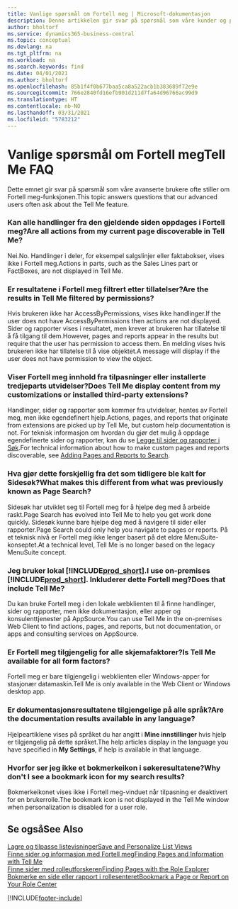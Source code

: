 ```yaml
---
title: Vanlige spørsmål om Fortell meg | Microsoft-dokumentasjon
description: Denne artikkelen gir svar på spørsmål som våre kunder og partnere ofte stiller om Fortell meg.
author: bholtorf
ms.service: dynamics365-business-central
ms.topic: conceptual
ms.devlang: na
ms.tgt_pltfrm: na
ms.workload: na
ms.search.keywords: find
ms.date: 04/01/2021
ms.author: bholtorf
ms.openlocfilehash: 85b1f4f0b677baa5ca8a522acb1b383689f72e9e
ms.sourcegitcommit: 766e2840fd16efb901d211d7fa64d96766ac99d9
ms.translationtype: HT
ms.contentlocale: nb-NO
ms.lasthandoff: 03/31/2021
ms.locfileid: "5783212"
---
```

# <a name="tell-me-faq"></a><span data-ttu-id="2990b-103">Vanlige spørsmål om Fortell meg</span><span class="sxs-lookup"><span data-stu-id="2990b-103">Tell Me FAQ</span></span>
<span data-ttu-id="2990b-104">Dette emnet gir svar på spørsmål som våre avanserte brukere ofte stiller om Fortell meg-funksjonen.</span><span class="sxs-lookup"><span data-stu-id="2990b-104">This topic answers questions that our advanced users often ask about the Tell Me feature.</span></span>

### <a name="are-all-actions-from-my-current-page-discoverable-in-tell-me"></a><span data-ttu-id="2990b-105">Kan alle handlinger fra den gjeldende siden oppdages i Fortell meg?</span><span class="sxs-lookup"><span data-stu-id="2990b-105">Are all actions from my current page discoverable in Tell Me?</span></span>
<span data-ttu-id="2990b-106">Nei.</span><span class="sxs-lookup"><span data-stu-id="2990b-106">No.</span></span> <span data-ttu-id="2990b-107">Handlinger i deler, for eksempel salgslinjer eller faktabokser, vises ikke i Fortell meg.</span><span class="sxs-lookup"><span data-stu-id="2990b-107">Actions in parts, such as the Sales Lines part or FactBoxes, are not displayed in Tell Me.</span></span>

### <a name="are-the-results-in-tell-me-filtered-by-permissions"></a><span data-ttu-id="2990b-108">Er resultatene i Fortell meg filtrert etter tillatelser?</span><span class="sxs-lookup"><span data-stu-id="2990b-108">Are the results in Tell Me filtered by permissions?</span></span>
<span data-ttu-id="2990b-109">Hvis brukeren ikke har AccessByPermissions, vises ikke handlinger.</span><span class="sxs-lookup"><span data-stu-id="2990b-109">If the user does not have AccessByPermissions then actions are not displayed.</span></span> <span data-ttu-id="2990b-110">Sider og rapporter vises i resultatet, men krever at brukeren har tillatelse til å få tilgang til dem.</span><span class="sxs-lookup"><span data-stu-id="2990b-110">However, pages and reports appear in the results but require that the user has permission to access them.</span></span> <span data-ttu-id="2990b-111">En melding vises hvis brukeren ikke har tillatelse til å vise objektet.</span><span class="sxs-lookup"><span data-stu-id="2990b-111">A message will display if the user does not have permission to view the object.</span></span>

### <a name="does-tell-me-display-content-from-my-customizations-or-installed-third-party-extensions"></a><span data-ttu-id="2990b-112">Viser Fortell meg innhold fra tilpasninger eller installerte tredjeparts utvidelser?</span><span class="sxs-lookup"><span data-stu-id="2990b-112">Does Tell Me display content from my customizations or installed third-party extensions?</span></span>
<span data-ttu-id="2990b-113">Handlinger, sider og rapporter som kommer fra utvidelser, hentes av Fortell meg, men ikke egendefinert hjelp.</span><span class="sxs-lookup"><span data-stu-id="2990b-113">Actions, pages, and reports that originate from extensions are picked up by Tell Me, but custom help documentation is not.</span></span> <span data-ttu-id="2990b-114">For teknisk informasjon om hvordan du gjør det mulig å oppdage egendefinerte sider og rapporter, kan du se [Legge til sider og rapporter i Søk](/dynamics365/business-central/dev-itpro/developer/devenv-al-menusuite-functionality).</span><span class="sxs-lookup"><span data-stu-id="2990b-114">For technical information about how to make custom pages and reports discoverable, see [Adding Pages and Reports to Search](/dynamics365/business-central/dev-itpro/developer/devenv-al-menusuite-functionality).</span></span>

### <a name="what-makes-this-different-from-what-was-previously-known-as-page-search"></a><span data-ttu-id="2990b-115">Hva gjør dette forskjellig fra det som tidligere ble kalt for Sidesøk?</span><span class="sxs-lookup"><span data-stu-id="2990b-115">What makes this different from what was previously known as Page Search?</span></span>
<span data-ttu-id="2990b-116">Sidesøk har utviklet seg til Fortell meg for å hjelpe deg med å arbeide raskt.</span><span class="sxs-lookup"><span data-stu-id="2990b-116">Page Search has evolved into Tell Me to help you get work done quickly.</span></span> <span data-ttu-id="2990b-117">Sidesøk kunne bare hjelpe deg med å navigere til sider eller rapporter.</span><span class="sxs-lookup"><span data-stu-id="2990b-117">Page Search could only help you navigate to pages or reports.</span></span> <span data-ttu-id="2990b-118">På et teknisk nivå er Fortell meg ikke lenger basert på det eldre MenuSuite-konseptet.</span><span class="sxs-lookup"><span data-stu-id="2990b-118">At a technical level, Tell Me is no longer based on the legacy MenuSuite concept.</span></span>

### <a name="i-use-on-premises-prod_short-does-that-include-tell-me"></a><span data-ttu-id="2990b-119">Jeg bruker lokal [!INCLUDE[prod_short](includes/prod_short.md)].</span><span class="sxs-lookup"><span data-stu-id="2990b-119">I use on-premises [!INCLUDE[prod_short](includes/prod_short.md)].</span></span> <span data-ttu-id="2990b-120">Inkluderer dette Fortell meg?</span><span class="sxs-lookup"><span data-stu-id="2990b-120">Does that include Tell Me?</span></span>
<span data-ttu-id="2990b-121">Du kan bruke Fortell meg i den lokale webklienten til å finne handlinger, sider og rapporter, men ikke dokumentasjon, eller apper og konsulenttjenester på AppSource.</span><span class="sxs-lookup"><span data-stu-id="2990b-121">You can use Tell Me in the on-premises Web Client to find actions, pages, and reports, but not documentation, or apps and consulting services on AppSource.</span></span>

### <a name="is-tell-me-available-for-all-form-factors"></a><span data-ttu-id="2990b-122">Er Fortell meg tilgjengelig for alle skjemafaktorer?</span><span class="sxs-lookup"><span data-stu-id="2990b-122">Is Tell Me available for all form factors?</span></span>
<span data-ttu-id="2990b-123">Fortell meg er bare tilgjengelig i webklienten eller Windows-apper for stasjonær datamaskin.</span><span class="sxs-lookup"><span data-stu-id="2990b-123">Tell Me is only available in the Web Client or Windows desktop app.</span></span>

### <a name="are-the-documentation-results-available-in-any-language"></a><span data-ttu-id="2990b-124">Er dokumentasjonsresultatene tilgjengelige på alle språk?</span><span class="sxs-lookup"><span data-stu-id="2990b-124">Are the documentation results available in any language?</span></span>
<span data-ttu-id="2990b-125">Hjelpeartiklene vises på språket du har angitt i **Mine innstillinger** hvis hjelp er tilgjengelig på dette språket.</span><span class="sxs-lookup"><span data-stu-id="2990b-125">The help articles display in the language you have specified in **My Settings**, if help is available in that language.</span></span>

### <a name="why-dont-i-see-a-bookmark-icon-for-my-search-results"></a><span data-ttu-id="2990b-126">Hvorfor ser jeg ikke et bokmerkeikon i søkeresultatene?</span><span class="sxs-lookup"><span data-stu-id="2990b-126">Why don't I see a bookmark icon for my search results?</span></span>
<span data-ttu-id="2990b-127">Bokmerkeikonet vises ikke i Fortell meg-vinduet når tilpasning er deaktivert for en brukerrolle.</span><span class="sxs-lookup"><span data-stu-id="2990b-127">The bookmark icon is not displayed in the Tell Me window when personalization is disabled for a user role.</span></span>


## <a name="see-also"></a><span data-ttu-id="2990b-128">Se også</span><span class="sxs-lookup"><span data-stu-id="2990b-128">See Also</span></span>  
[<span data-ttu-id="2990b-129">Lagre og tilpasse listevisninger</span><span class="sxs-lookup"><span data-stu-id="2990b-129">Save and Personalize List Views</span></span>](ui-views.md)  
[<span data-ttu-id="2990b-130">Finne sider og informasjon med Fortell meg</span><span class="sxs-lookup"><span data-stu-id="2990b-130">Finding Pages and Information with Tell Me</span></span>](ui-search.md)  
[<span data-ttu-id="2990b-131">Finne sider med rolleutforskeren</span><span class="sxs-lookup"><span data-stu-id="2990b-131">Finding Pages with the Role Explorer</span></span>](ui-role-explorer.md)  
[<span data-ttu-id="2990b-132">Bokmerke en side eller rapport i rollesenteret</span><span class="sxs-lookup"><span data-stu-id="2990b-132">Bookmark a Page or Report on Your Role Center</span></span>](ui-bookmarks.md)


[!INCLUDE[footer-include](includes/footer-banner.md)]
